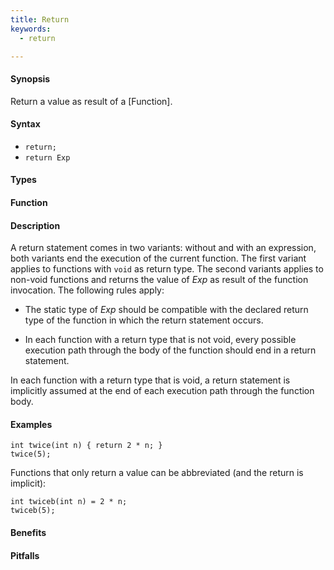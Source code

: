 ```yaml
---
title: Return
keywords:
  - return

---
```


#### Synopsis

Return a value as result of a [Function].

#### Syntax

*  `return;`
*  `return Exp`

#### Types

#### Function

#### Description

A return statement comes in two variants: without and with an expression,
both variants end the execution of the current function. 
The first variant applies to functions with `void` as return type. 
The second variants applies to non-void functions and returns the value of _Exp_ as result of the function invocation.
The following rules apply:

*  The static type of _Exp_ should be compatible with the declared return type of the function in 
  which the return statement occurs.

*  In each function with a return type that is not void, every possible execution path through the body of 
  the function should end in a return statement.


In each function with a return type that is void, a return statement is implicitly assumed at the end of each execution path through the function body.

#### Examples

```rascal-shell
int twice(int n) { return 2 * n; }
twice(5);
```
Functions that only return a value can be abbreviated (and the return is implicit):
```rascal-shell,continue
int twiceb(int n) = 2 * n;
twiceb(5);
```

#### Benefits

#### Pitfalls

